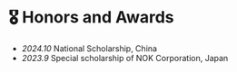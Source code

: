 # 🎖 Honors and Awards
- *2024.10* National Scholarship, China
- *2023.9* Special scholarship of NOK Corporation, Japan
